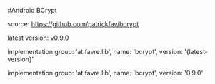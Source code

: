 #Android BCrypt

source: https://github.com/patrickfav/bcrypt

latest version: v0.9.0

implementation group: 'at.favre.lib', name: 'bcrypt', version: '{latest-version}'

implementation group: 'at.favre.lib', name: 'bcrypt', version: '0.9.0'
